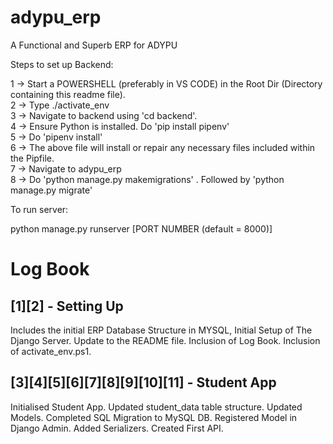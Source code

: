 # adypu_erp
A Functional and Superb ERP for ADYPU

Steps to set up Backend:

1 -> Start a POWERSHELL (preferably in VS CODE) in the Root Dir (Directory containing this readme file).<br>
2 -> Type ./activate_env<br>
3 -> Navigate to backend using 'cd backend'.<br>
4 -> Ensure Python is installed. Do 'pip install pipenv'<br>
5 -> Do 'pipenv install'<br>
6 -> The above file will install or repair any necessary files included within the Pipfile.<br>
7 -> Navigate to adypu_erp<br>
8 -> Do 'python manage.py makemigrations' . Followed by 'python manage.py migrate'<br>

To run server:

python manage.py runserver [PORT NUMBER (default = 8000)]

Log Book
====================================================
## [1][2] - Setting Up

Includes the initial ERP Database Structure in MYSQL, Initial Setup of The Django Server. Update to the README file. Inclusion of Log Book. Inclusion of activate_env.ps1.

## [3][4][5][6][7][8][9][10][11] - Student App

Initialised Student App. Updated student_data table structure. Updated Models. Completed SQL Migration to MySQL DB. Registered Model in Django Admin. Added Serializers. Created First API.